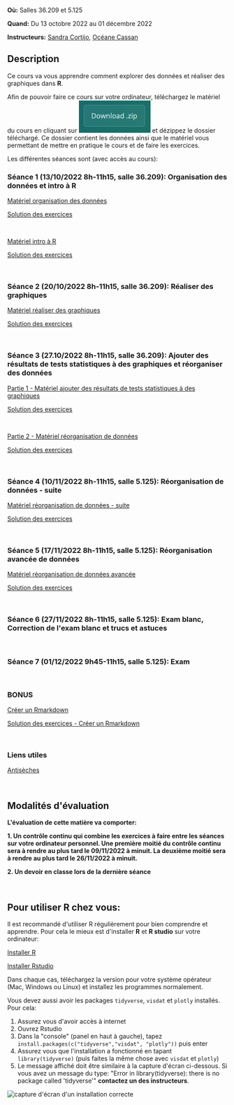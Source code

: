 **Où:** Salles 36.209 et 5.125

**Quand:** Du 13 octobre 2022 au 01 décembre 2022

**Instructeurs:** 
[Sandra Cortijo](mailto:sandra.cortijo@cnrs.fr), 
[Océane Cassan](mailto:Oceane.CASSAN@cnrs.fr)


## Description

Ce cours va vous apprendre comment explorer des données et réaliser des graphiques dans **R**. 

Afin de pouvoir faire ce cours sur votre ordinateur, téléchargez le matériel du cours en cliquant sur ![](logo_download.png) et dézippez le dossier téléchargé. Ce dossier contient les données ainsi que le matériel vous permettant de mettre en pratique le cours et de faire les exercices.



Les différentes séances sont (avec accès au cours):


### Séance 1 (13/10/2022 8h-11h15, salle 36.209): Organisation des données et intro à **R**

[Matériel organisation des données](session1_organisation/materiel/organisation_session.html)  

[Solution des exercices](session1_organisation/materiel/organisation_session_solution_exercices.html)

<br>

[Matériel intro à R](session1_organisation/materiel/intro_R.html)  

[Solution des exercices](session1_organisation/materiel/intro_R_solution_exercices)

<br>

### Séance 2 (20/10/2022 8h-11h15, salle 36.209): Réaliser des graphiques

[Matériel réaliser des graphiques](session2_ggplot/materiel/ggplot_session.html)  


[Solution des exercices](session2_ggplot/materiel/ggplot_exercise_solutions.html)

<br>

### Séance 3 (27.10/2022 8h-11h15, salle 36.209): Ajouter des résultats de tests statistiques à des graphiques et réorganiser des données

[Partie 1 - Matériel ajouter des résultats de tests statistiques à des graphiques](session3_stats_reorganisation/materiel/statistiques.html)  

[Solution des exercices](session3_stats_reorganisation/materiel/statistiques_solution_exercices.html)  

<br>

[Partie 2 - Matériel réorganisation de données](session3_stats_reorganisation/materiel/reorganisation_donnees.html)  

[Solution des exercices](session3_stats_reorganisation/materiel/reorganisation_donnees_solution_exercices.html)

<br>

### Séance 4 (10/11/2022 8h-11h15, salle 5.125): Réorganisation de données - suite

[Matériel réorganisation de données - suite](session4_reorganisation_suite/materiel/reorganisation_suite.html)  

[Solution des exercices](session4_reorganisation_suite/materiel/reorganisation_suite_solution_exercices.html)


<br>

### Séance 5 (17/11/2022 8h-11h15, salle 5.125): Réorganisation avancée de données


[Matériel réorganisation de données avancée](session5_reorganisation_avancee/materiel/reorganisation_avancee.html) 

[Solution des exercices](session5_reorganisation_avancee/materiel/reorganisation_avancee_solution_exercices.html)

<br>

### Séance 6 (27/11/2022 8h-11h15, salle 5.125): Exam blanc, Correction de l'exam blanc et trucs et astuces


<br>

### Séance 7 (01/12/2022 9h45-11h15, salle 5.125): Exam


<br>

### BONUS

[Créer un Rmarkdown](Rmarkdown/materiel/rmarkdown_session.html) 

[Solution des exercices - Créer un Rmarkdown](Rmarkdown/materiel/Solution.html)


<br>

### Liens  utiles


[Antisèches](https://www.rstudio.com/resources/cheatsheets/)

<br>

## Modalités d'évaluation

**L'évaluation de cette matière va comporter:**

**1. Un contrôle continu qui combine les exercices à faire entre les séances sur votre ordinateur personnel. Une première moitié du contrôle continu sera à rendre au plus tard le 09/11/2022 à minuit. La deuxième moitié sera à rendre au plus tard le 26/11/2022 à minuit.**

**2. Un devoir en classe lors de la dernière séance**

<br>

## Pour utiliser R chez vous: 
Il est recommandé d'utiliser R régulièrement pour bien comprendre et apprendre. Pour cela le mieux est d'installer **R** et **R studio** sur votre ordinateur:

[Installer R](https://cran.biotools.fr/)

[Installer Rstudio](https://rstudio.com/products/rstudio/download/)

Dans chaque cas, téléchargez la version pour votre système opérateur (Mac, Windows ou Linux) et installez les programmes normalement.

Vous devez aussi avoir les packages `tidyverse`, `visdat` et `plotly` installés. 
Pour cela:
1. Assurez vous d'avoir accès à internet
2. Ouvrez Rstudio
3. Dans la "console" (panel en haut à gauche), tapez `install.packages(c("tidyverse","visdat", "plotly"))` puis enter
4. Assurez vous que l'installation a fonctionné en tapant `library(tidyverse)` (puis faites la même chose avec `visdat` et `plotly`)
5. Le message affiché doit être similaire à la capture d'écran ci-dessous. Si vous avez un message du type: 
"Error in library(tidyverse): there is no package called 'tidyverse'"
**contactez un des instructeurs**.

![capture d'écran d'un installation correcte](installation_package_instructions.png)






